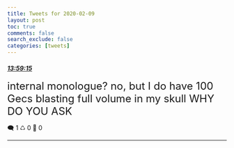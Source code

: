 ```yaml
---
title: Tweets for 2020-02-09
layout: post
toc: true
comments: false
search_exclude: false
categories: [tweets]
---
```



#### <a href = "https://twitter.com/deepfates/status/1226611541224513536">*13:59:15*</a>

<font size="5">internal monologue? no, but I do have 100 Gecs blasting full volume in my skull  WHY DO YOU ASK</font>



🗨️ 1 ♺ 0 🤍  0   

---
    
            
